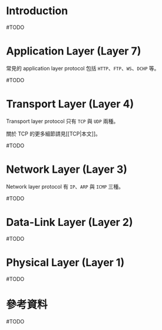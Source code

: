 # Introduction

#TODO

# Application Layer (Layer 7)

常見的 application layer protocol 包括 `HTTP`、`FTP`、`WS`、`DCHP` 等。

#TODO

# Transport Layer (Layer 4)

Transport layer protocol 只有 `TCP` 與 `UDP` 兩種。

關於 TCP 的更多細節請見[[TCP|本文]]。

#TODO

# Network Layer (Layer 3)

Network layer protocol 有 `IP`、`ARP` 與 `ICMP` 三種。

#TODO

# Data-Link Layer (Layer 2)

#TODO

# Physical Layer (Layer 1)

#TODO

# 參考資料

#TODO
